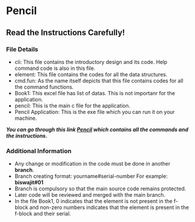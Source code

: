 # Pencil
## Read the Instructions Carefully!

### File Details
* cli: This file contains the introductory design and its code. Help command code is also in this file.
* element: This file contains the codes for all the data structures.
* cmd.fun: As the name itself depicts that this file contains codes for all the command functions.
* Book1: This excel file has list of datas. This is not importanr for the application.
* pencil: This is the main c file for the application. 
* Pencil Application: This is the exe file which you can run it on your machine.

***You can go through this link [Pencil](https://gtribe.github.io/pencil/) which contains all the commands and the instructions.***

### Additional Information
* Any change or modification in the code must be done in another **branch**.
* Branch creating format: yourname#serial-number For example: **biswajit#01**
* Branch is compulsory so that the main source code remains protected.
* Later code will be reviewed and merged with the main branch.
* In the file Book1, 0 indicates that the element is not present in the f-block and non-zero numbers indicates that the element is present in the f-block and their serial.